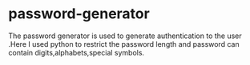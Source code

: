 # password-generator
The password generator is used to generate authentication to the user .Here I used python to restrict the password length and password can contain digits,alphabets,special symbols.

